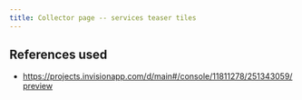 ```yaml
---
title: Collector page -- services teaser tiles
---
```


## References used

* https://projects.invisionapp.com/d/main#/console/11811278/251343059/preview
